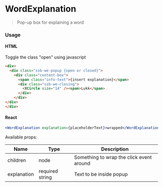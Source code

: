 WordExplanation
========

> Pop-up box for explaining a word

### Usage

#### HTML
Toggle the class "open" using javascript
```html
<div>
  <div class="ssb-we-popup {open or closed}">
    <div class="content-box">
      <span class="info-text">{insert explanation}</span>
      <div class="ssb-we-closing">
        <XCircle size="14" /><span>Lukk</span>
      </div>
    </div>
</div>
</div>
```

#### React

```jsx harmony
<WordExplanation explanation={placeholderText}>wrapped</WordExplanation>
```

Available props:

| Name       | Type           | Description  |
| ---------- | ------------- | ----- |
| children | node | Something to wrap the click event around |
| explanation | required string | Text to be inside popup |
